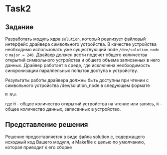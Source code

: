 # Task2

## Задание

Разработать модуль ядра `solution`, который реализует файловый интерфейс драйвера символьного устройства. В качестве устройства необходимо использовать уже существующий node `/dev/solution_node` с `major = 240`. Драйвер должен вести подсчет общего количества открытий символьного устройства и общего объема записанных в него данных. Драйвер работает в среде, где исключена необходимость синхронизации параллельных попыток доступа к устройству.

Результаты работы драйвера должны быть доступны при чтении с символьного устройства /dev/solution_node в следующем формате
```
M N\n
```
где `M` - общее количество открытий устройства на чтение или запись, `N` - общее количество данных, записанных в устройство.

## Представление решения

Решение предоставляется в виде файла solution.c, содержащего исходный код Вашего модуля, и Makefile с целью по умолчанию, которая приводит к его сборке
